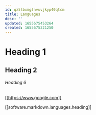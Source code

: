 ```yaml
---
id: qz5lbxmglnvuvjkyp40qtcm
title: Languages
desc: ''
updated: 1655675453264
created: 1655675321250
---
```


# Heading 1

## Heading 2

###### Heading 6

[[https://www.google.com]]

[[software.markdown.languages.heading]]
